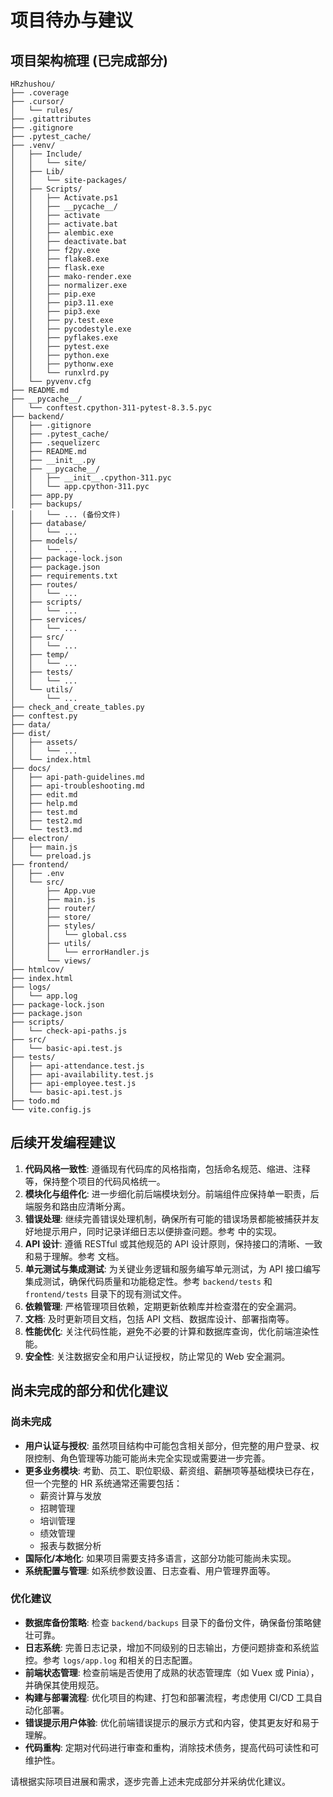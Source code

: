 # 项目待办与建议

## 项目架构梳理 (已完成部分)

```tree
HRzhushou/
├── .coverage
├── .cursor/
│   └── rules/
├── .gitattributes
├── .gitignore
├── .pytest_cache/
├── .venv/
│   ├── Include/
│   │   └── site/
│   ├── Lib/
│   │   └── site-packages/
│   ├── Scripts/
│   │   ├── Activate.ps1
│   │   ├── __pycache__/
│   │   ├── activate
│   │   ├── activate.bat
│   │   ├── alembic.exe
│   │   ├── deactivate.bat
│   │   ├── f2py.exe
│   │   ├── flake8.exe
│   │   ├── flask.exe
│   │   ├── mako-render.exe
│   │   ├── normalizer.exe
│   │   ├── pip.exe
│   │   ├── pip3.11.exe
│   │   ├── pip3.exe
│   │   ├── py.test.exe
│   │   ├── pycodestyle.exe
│   │   ├── pyflakes.exe
│   │   ├── pytest.exe
│   │   ├── python.exe
│   │   ├── pythonw.exe
│   │   └── runxlrd.py
│   └── pyvenv.cfg
├── README.md
├── __pycache__/
│   └── conftest.cpython-311-pytest-8.3.5.pyc
├── backend/
│   ├── .gitignore
│   ├── .pytest_cache/
│   ├── .sequelizerc
│   ├── README.md
│   ├── __init__.py
│   ├── __pycache__/
│   │   ├── __init__.cpython-311.pyc
│   │   └── app.cpython-311.pyc
│   ├── app.py
│   ├── backups/
│   │   └── ... (备份文件)
│   ├── database/
│   │   └── ...
│   ├── models/
│   │   └── ...
│   ├── package-lock.json
│   ├── package.json
│   ├── requirements.txt
│   ├── routes/
│   │   └── ...
│   ├── scripts/
│   │   └── ...
│   ├── services/
│   │   └── ...
│   ├── src/
│   │   └── ...
│   ├── temp/
│   │   └── ...
│   ├── tests/
│   │   └── ...
│   └── utils/
│       └── ...
├── check_and_create_tables.py
├── conftest.py
├── data/
├── dist/
│   ├── assets/
│   │   └── ...
│   └── index.html
├── docs/
│   ├── api-path-guidelines.md
│   ├── api-troubleshooting.md
│   ├── edit.md
│   ├── help.md
│   ├── test.md
│   ├── test2.md
│   └── test3.md
├── electron/
│   ├── main.js
│   └── preload.js
├── frontend/
│   ├── .env
│   └── src/
│       ├── App.vue
│       ├── main.js
│       ├── router/
│       ├── store/
│       ├── styles/
│       │   └── global.css
│       ├── utils/
│       │   └── errorHandler.js
│       └── views/
├── htmlcov/
├── index.html
├── logs/
│   └── app.log
├── package-lock.json
├── package.json
├── scripts/
│   └── check-api-paths.js
├── src/
│   └── basic-api.test.js
├── tests/
│   ├── api-attendance.test.js
│   ├── api-availability.test.js
│   ├── api-employee.test.js
│   └── basic-api.test.js
├── todo.md
└── vite.config.js
```

## 后续开发编程建议

1.  **代码风格一致性**: 遵循现有代码库的风格指南，包括命名规范、缩进、注释等，保持整个项目的代码风格统一。
2.  **模块化与组件化**: 进一步细化前后端模块划分。前端组件应保持单一职责，后端服务和路由应清晰分离。
3.  **错误处理**: 继续完善错误处理机制，确保所有可能的错误场景都能被捕获并友好地提示用户，同时记录详细日志以便排查问题。参考 <mcfile name="errorHandler.js" path="g:\git\work\HRzhushou\frontend\src\utils\errorHandler.js"></mcfile> 中的实现。
4.  **API 设计**: 遵循 RESTful 或其他规范的 API 设计原则，保持接口的清晰、一致和易于理解。参考 <mcfile name="api-path-guidelines.md" path="g:\git\work\HRzhushou\docs\api-path-guidelines.md"></mcfile> 文档。
5.  **单元测试与集成测试**: 为关键业务逻辑和服务编写单元测试，为 API 接口编写集成测试，确保代码质量和功能稳定性。参考 `backend/tests` 和 `frontend/tests` 目录下的现有测试文件。
6.  **依赖管理**: 严格管理项目依赖，定期更新依赖库并检查潜在的安全漏洞。
7.  **文档**: 及时更新项目文档，包括 API 文档、数据库设计、部署指南等。
8.  **性能优化**: 关注代码性能，避免不必要的计算和数据库查询，优化前端渲染性能。
9.  **安全性**: 关注数据安全和用户认证授权，防止常见的 Web 安全漏洞。

## 尚未完成的部分和优化建议

### 尚未完成

*   **用户认证与授权**: 虽然项目结构中可能包含相关部分，但完整的用户登录、权限控制、角色管理等功能可能尚未完全实现或需要进一步完善。
*   **更多业务模块**: 考勤、员工、职位职级、薪资组、薪酬项等基础模块已存在，但一个完整的 HR 系统通常还需要包括：
    *   薪资计算与发放
    *   招聘管理
    *   培训管理
    *   绩效管理
    *   报表与数据分析
*   **国际化/本地化**: 如果项目需要支持多语言，这部分功能可能尚未实现。
*   **系统配置与管理**: 如系统参数设置、日志查看、用户管理界面等。

### 优化建议

*   **数据库备份策略**: 检查 `backend/backups` 目录下的备份文件，确保备份策略健壮可靠。
*   **日志系统**: 完善日志记录，增加不同级别的日志输出，方便问题排查和系统监控。参考 `logs/app.log` 和相关的日志配置。
*   **前端状态管理**: 检查前端是否使用了成熟的状态管理库（如 Vuex 或 Pinia），并确保其使用规范。
*   **构建与部署流程**: 优化项目的构建、打包和部署流程，考虑使用 CI/CD 工具自动化部署。
*   **错误提示用户体验**: 优化前端错误提示的展示方式和内容，使其更友好和易于理解。
*   **代码重构**: 定期对代码进行审查和重构，消除技术债务，提高代码可读性和可维护性。

请根据实际项目进展和需求，逐步完善上述未完成部分并采纳优化建议。